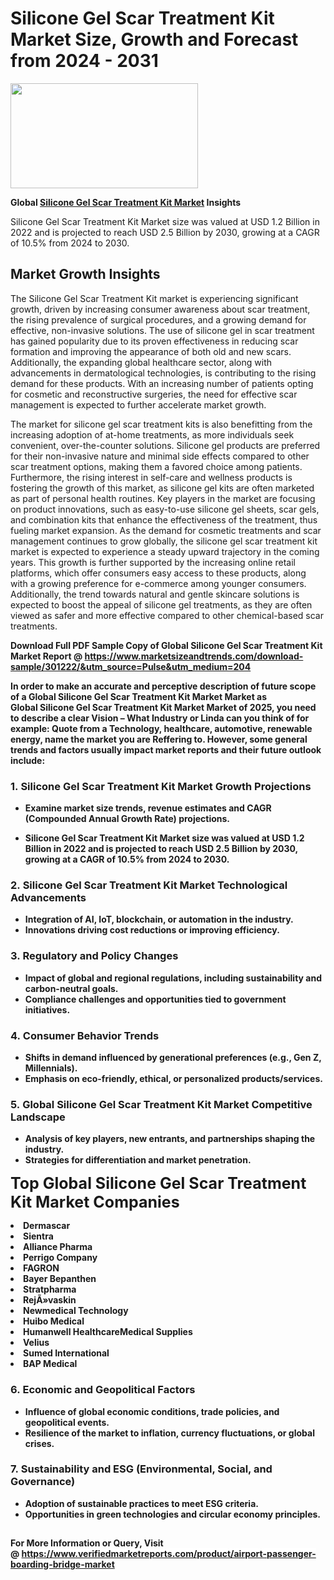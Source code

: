 <H1>Silicone Gel Scar Treatment Kit Market Size, Growth and Forecast from 2024 - 2031</H1><img class="aligncenter size-medium wp-image-584254" src="https://thirdeyenews.in/wp-content/uploads/2024/09/Global-Market-Research-300x168.jpeg" alt="" width="300" height="168" /><p><strong>Global&nbsp;<a href="https://www.marketsizeandtrends.com/download-sample/301222/&amp;utm_source=Pulse&amp;utm_medium=204">Silicone Gel Scar Treatment Kit Market</a> Insights</strong></p><p>Silicone Gel Scar Treatment Kit Market size was valued at USD 1.2 Billion in 2022 and is projected to reach USD 2.5 Billion by 2030, growing at a CAGR of 10.5% from 2024 to 2030.</p><p><h2>Market Growth Insights</h2> <p>The Silicone Gel Scar Treatment Kit market is experiencing significant growth, driven by increasing consumer awareness about scar treatment, the rising prevalence of surgical procedures, and a growing demand for effective, non-invasive solutions. The use of silicone gel in scar treatment has gained popularity due to its proven effectiveness in reducing scar formation and improving the appearance of both old and new scars. Additionally, the expanding global healthcare sector, along with advancements in dermatological technologies, is contributing to the rising demand for these products. With an increasing number of patients opting for cosmetic and reconstructive surgeries, the need for effective scar management is expected to further accelerate market growth.</p> <p><strong></strong></p> <p>The market for silicone gel scar treatment kits is also benefitting from the increasing adoption of at-home treatments, as more individuals seek convenient, over-the-counter solutions. Silicone gel products are preferred for their non-invasive nature and minimal side effects compared to other scar treatment options, making them a favored choice among patients. Furthermore, the rising interest in self-care and wellness products is fostering the growth of this market, as silicone gel kits are often marketed as part of personal health routines. Key players in the market are focusing on product innovations, such as easy-to-use silicone gel sheets, scar gels, and combination kits that enhance the effectiveness of the treatment, thus fueling market expansion. As the demand for cosmetic treatments and scar management continues to grow globally, the silicone gel scar treatment kit market is expected to experience a steady upward trajectory in the coming years. This growth is further supported by the increasing online retail platforms, which offer consumers easy access to these products, along with a growing preference for e-commerce among younger consumers. Additionally, the trend towards natural and gentle skincare solutions is expected to boost the appeal of silicone gel treatments, as they are often viewed as safer and more effective compared to other chemical-based scar treatments. <p><strong></p><p><span class=""><strong>Download Full PDF Sample Copy of Global Silicone Gel Scar Treatment Kit Market Report</strong> @ <a href="https://www.marketsizeandtrends.com/download-sample/301222/&amp;utm_source=Pulse&amp;utm_medium=204" target="_blank">https://www.marketsizeandtrends.com/download-sample/301222/&amp;utm_source=Pulse&amp;utm_medium=204</a></span></p><p>In order to make an accurate and perceptive description of future scope of a Global&nbsp;Silicone Gel Scar Treatment Kit Market Market as Global&nbsp;Silicone Gel Scar Treatment Kit Market Market of 2025, you need to describe a clear Vision &ndash; What Industry or Linda can you think of for example: Quote from a Technology, healthcare, automotive, renewable energy, name the market you are Reffering to. However, some general trends and factors usually impact market reports and their future outlook include:</p><h3>1.&nbsp;<strong>Silicone Gel Scar Treatment Kit Market Growth Projections</strong></h3><ul><li>Examine market size trends, revenue estimates and CAGR (Compounded Annual Growth Rate) projections.</li><li><p>Silicone Gel Scar Treatment Kit Market size was valued at USD 1.2 Billion in 2022 and is projected to reach USD 2.5 Billion by 2030, growing at a CAGR of 10.5% from 2024 to 2030.</p></li></ul><h3>2.&nbsp;<strong>Silicone Gel Scar Treatment Kit Market Technological Advancements</strong></h3><ul><li>Integration of AI, IoT, blockchain, or automation in the industry.</li><li>Innovations driving cost reductions or improving efficiency.</li></ul><h3>3.&nbsp;<strong>Regulatory and Policy Changes</strong></h3><ul><li>Impact of global and regional regulations, including sustainability and carbon-neutral goals.</li><li>Compliance challenges and opportunities tied to government initiatives.</li></ul><h3>4.&nbsp;<strong>Consumer Behavior Trends</strong></h3><ul><li>Shifts in demand influenced by generational preferences (e.g., Gen Z, Millennials).</li><li>Emphasis on eco-friendly, ethical, or personalized products/services.</li></ul><h3>5.&nbsp;<strong>Global Silicone Gel Scar Treatment Kit Market Competitive Landscape</strong></h3><ul><li>Analysis of key players, new entrants, and partnerships shaping the industry.</li><li>Strategies for differentiation and market penetration.</li></ul><p data-pm-slice="1 1 []"><span style="color: inherit; font-family: inherit; font-size: 25px;">Top Global Silicone Gel Scar Treatment Kit Market Companies</span></p><div class="" data-test-id=""><p><li>Dermascar</li><li> Sientra</li><li> Alliance Pharma</li><li> Perrigo Company</li><li> FAGRON</li><li> Bayer Bepanthen</li><li> Stratpharma</li><li> RejÃ»vaskin</li><li> Newmedical Technology</li><li> Huibo Medical</li><li> Humanwell HealthcareMedical Supplies</li><li> Velius</li><li> Sumed International</li><li> BAP Medical</li></p></div><h3>6.&nbsp;<strong>Economic and Geopolitical Factors</strong></h3><ul><li>Influence of global economic conditions, trade policies, and geopolitical events.</li><li>Resilience of the market to inflation, currency fluctuations, or global crises.</li></ul><h3>7.&nbsp;<strong>Sustainability and ESG (Environmental, Social, and Governance)</strong></h3><ul><li>Adoption of sustainable practices to meet ESG criteria.</li><li>Opportunities in green technologies and circular economy principles.</li></ul><h2><strong style="font-size: 14px;">For More Information or Query, Visit @&nbsp;</strong><a style="background-color: #ffffff; font-size: 14px;" href="https://www.marketsizeandtrends.com/report/silicone-gel-scar-treatment-kit-market/" target="_blank">https://www.verifiedmarketreports.com/product/airport-passenger-boarding-bridge-market</a></h2>
